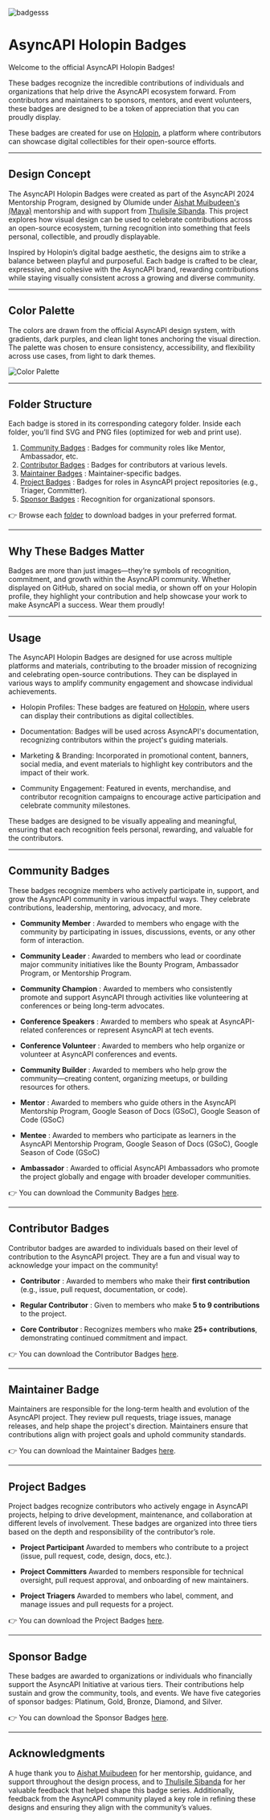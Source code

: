 ![badgesss](https://github.com/user-attachments/assets/2357a778-05c1-4680-87bd-ee131d7603ee)

# AsyncAPI Holopin Badges

Welcome to the official AsyncAPI Holopin Badges!

These badges recognize the incredible contributions of individuals and organizations that help drive the AsyncAPI ecosystem forward. From contributors and maintainers to sponsors, mentors, and event volunteers, these badges are designed to be a token of appreciation that you can proudly display.

These badges are created for use on [Holopin](https://www.holopin.io), a platform where contributors can showcase digital collectibles for their open-source efforts.

---

## Design Concept

The AsyncAPI Holopin Badges were created as part of the AsyncAPI 2024 Mentorship Program, designed by Olumide under [Aishat Muibudeen's (Maya)](https://github.com/Mayaleeeee) mentorship and with support from [Thulisile Sibanda](https://github.com/thulieblack). This project explores how visual design can be used to celebrate contributions across an open-source ecosystem, turning recognition into something that feels personal, collectible, and proudly displayable.

Inspired by Holopin’s digital badge aesthetic, the designs aim to strike a balance between playful and purposeful. Each badge is crafted to be clear, expressive, and cohesive with the AsyncAPI brand, rewarding contributions while staying visually consistent across a growing and diverse community.

---

## Color Palette
The colors are drawn from the official AsyncAPI design system, with gradients, dark purples, and clean light tones anchoring the visual direction. The palette was chosen to ensure consistency, accessibility, and flexibility across use cases, from light to dark themes.

![Color Palette](https://github.com/user-attachments/assets/56e29518-256f-412d-93b2-52ab7f704caa)

---

## Folder Structure
Each badge is stored in its corresponding category folder. Inside each folder, you’ll find SVG and PNG files (optimized for web and print use).

1. [Community Badges](./community) : Badges for community roles like Mentor, Ambassador, etc.
2. [Contributor Badges](./contributor) : Badges for contributors at various levels.
3. [Maintainer Badges](./maintainer) : Maintainer-specific badges.
4. [Project Badges](./project) : Badges for roles in AsyncAPI project repositories (e.g., Triager, Committer).
5. [Sponsor Badges](./sponsor) : Recognition for organizational sponsors.

👉 Browse each [folder](https://github.com/Oloso-surur/community/tree/holopin-badge-designs/design/Holopin-Badges) to download badges in your preferred format.

---

## Why These Badges Matter
Badges are more than just images—they’re symbols of recognition, commitment, and growth within the AsyncAPI community. Whether displayed on GitHub, shared on social media, or shown off on your Holopin profile, they highlight your contribution and help showcase your work to make AsyncAPI a success. Wear them proudly!

---

## Usage
The AsyncAPI Holopin Badges are designed for use across multiple platforms and materials, contributing to the broader mission of recognizing and celebrating open-source contributions. They can be displayed in various ways to amplify community engagement and showcase individual achievements.

- Holopin Profiles: These badges are featured on [Holopin](https://www.holopin.io), where users can display their contributions as digital collectibles.

- Documentation: Badges will be used across AsyncAPI's documentation, recognizing contributors within the project's guiding materials.

- Marketing & Branding: Incorporated in promotional content, banners, social media, and event materials to highlight key contributors and the impact of their work.

- Community Engagement: Featured in events, merchandise, and contributor recognition campaigns to encourage active participation and celebrate community milestones.

These badges are designed to be visually appealing and meaningful, ensuring that each recognition feels personal, rewarding, and valuable for the contributors.

---

## Community Badges
These badges recognize members who actively participate in, support, and grow the AsyncAPI community in various impactful ways. They celebrate contributions, leadership, mentoring, advocacy, and more.

- **Community Member** :
Awarded to members who engage with the community by participating in issues, discussions, events, or any other form of interaction.

- **Community Leader** :
Awarded to members who lead or coordinate major community initiatives like the Bounty Program, Ambassador Program, or Mentorship Program.

-  **Community Champion** :
Awarded to members who consistently promote and support AsyncAPI through activities like volunteering at conferences or being long-term advocates.

- **Conference Speakers** :
Awarded to members who speak at AsyncAPI-related conferences or represent AsyncAPI at tech events.

- **Conference Volunteer** :
Awarded to members who help organize or volunteer at AsyncAPI conferences and events.

- **Community Builder** :
Awarded to members who help grow the community—creating content, organizing meetups, or building resources for others.

- **Mentor** :
Awarded to members who guide others in the AsyncAPI Mentorship Program, Google Season of Docs (GSoC), Google Season of Code (GSoC)

- **Mentee** :
Awarded to members who participate as learners in the AsyncAPI Mentorship Program, Google Season of Docs (GSoC), Google Season of Code (GSoC)

- **Ambassador** :
Awarded to official AsyncAPI Ambassadors who promote the project globally and engage with broader developer communities.

👉 You can download the Community Badges [here](./community).

---

## Contributor Badges

Contributor badges are awarded to individuals based on their level of contribution to the AsyncAPI project. They are a fun and visual way to acknowledge your impact on the community!

- **Contributor** :
Awarded to members who make their **first contribution** (e.g., issue, pull request, documentation, or code).

- **Regular Contributor** : 
Given to members who make **5 to 9 contributions** to the project.

- **Core Contributor** : 
Recognizes members who make **25+ contributions**, demonstrating continued commitment and impact.

👉 You can download the Contributor Badges [here](./contributor).

---

## Maintainer Badge
Maintainers are responsible for the long-term health and evolution of the AsyncAPI project. They review pull requests, triage issues, manage releases, and help shape the project's direction. Maintainers ensure that contributions align with project goals and uphold community standards.

👉 You can download the Maintainer Badges [here](./maintainer).

---

## Project Badges
Project badges recognize contributors who actively engage in AsyncAPI projects, helping to drive development, maintenance, and collaboration at different levels of involvement. These badges are organized into three tiers based on the depth and responsibility of the contributor’s role.

- **Project Participant** 
Awarded to members who contribute to a project (issue, pull request, code, design, docs, etc.).

- **Project Committers**
Awarded to members responsible for technical oversight, pull request approval, and onboarding of new maintainers.

- **Project Triagers**
Awarded to members who label, comment, and manage issues and pull requests for a project.

👉 You can download the Project Badges [here](./project).

---

## Sponsor Badge
These badges are awarded to organizations or individuals who financially support the AsyncAPI Initiative at various tiers. Their contributions help sustain and grow the community, tools, and events. We have five categories of sponsor badges: Platinum, Gold, Bronze, Diamond, and Silver.

👉 You can download the Sponsor Badges [here](./sponsor).

---

## Acknowledgments
A huge thank you to [Aishat Muibudeen](https://github.com/Mayaleeeee) for her mentorship, guidance, and support throughout the design process, and to [Thulisile Sibanda](https://github.com/thulieblack) for her valuable feedback that helped shape this badge series. Additionally, feedback from the AsyncAPI community played a key role in refining these designs and ensuring they align with the community’s values.
